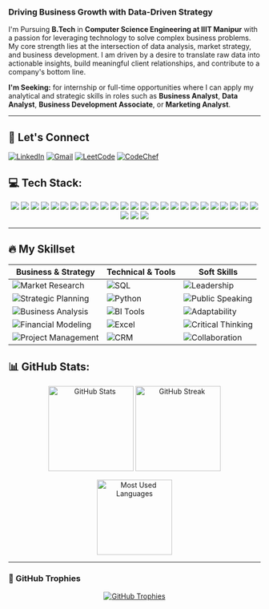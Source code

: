 ### Driving Business Growth with Data-Driven Strategy

I'm Pursuing **B.Tech** in **Computer Science Engineering at IIIT Manipur** with a passion for leveraging technology to solve complex business problems. My core strength lies at the intersection of data analysis, market strategy, and business development. I am driven by a desire to translate raw data into actionable insights, build meaningful client relationships, and contribute to a company's bottom line.

**I'm Seeking:** for internship or full-time opportunities where I can apply my analytical and strategic skills in roles such as **Business Analyst**, **Data Analyst**, **Business Development Associate**, or **Marketing Analyst**.

---
## 💬 Let's Connect  

<div align="left">

[![LinkedIn](https://img.shields.io/badge/LinkedIn-0077B5?style=for-the-badge&logo=linkedin&logoColor=white)](https://www.linkedin.com/in/amit-singh-276781268)
[![Gmail](https://img.shields.io/badge/Gmail-D14836?style=for-the-badge&logo=gmail&logoColor=white)](mailto:amitrajiiitian@gmail.com)
[![LeetCode](https://img.shields.io/badge/LeetCode-FFA116?style=for-the-badge&logo=leetcode&logoColor=white)](https://leetcode.com/amitraj21)
[![CodeChef](https://img.shields.io/badge/CodeChef-5B4638?style=for-the-badge&logo=codechef&logoColor=white)](https://www.codechef.com/users/amitraj12)

</div>

 

## 💻 Tech Stack:

<p align="center">

<!-- Languages -->
<img src="https://img.shields.io/badge/C-00599C?style=for-the-badge&logo=c&logoColor=white" />
<img src="https://img.shields.io/badge/C++-00599C?style=for-the-badge&logo=cplusplus&logoColor=white" />
<img src="https://img.shields.io/badge/CSS3-1572B6?style=for-the-badge&logo=css3&logoColor=white" />
<img src="https://img.shields.io/badge/HTML5-E34F26?style=for-the-badge&logo=html5&logoColor=white" />
<img src="https://img.shields.io/badge/JavaScript-323330?style=for-the-badge&logo=javascript&logoColor=F7DF1E" />
<img src="https://img.shields.io/badge/LaTeX-008080?style=for-the-badge&logo=latex&logoColor=white" />
<img src="https://img.shields.io/badge/PHP-777BB4?style=for-the-badge&logo=php&logoColor=white" />
<img src="https://img.shields.io/badge/Python-3776AB?style=for-the-badge&logo=python&logoColor=white" />
<img src="https://img.shields.io/badge/Firebase-039BE5?style=for-the-badge&logo=firebase&logoColor=white" />

<!-- Tools & Platforms -->
<img src="https://img.shields.io/badge/GitHub%20Pages-222222?style=for-the-badge&logo=githubpages&logoColor=white" />
<img src="https://img.shields.io/badge/Vercel-000000?style=for-the-badge&logo=vercel&logoColor=white" />
<img src="https://img.shields.io/badge/Express.js-404D59?style=for-the-badge" />
<img src="https://img.shields.io/badge/Node.js-339933?style=for-the-badge&logo=node.js&logoColor=white" />
<img src="https://img.shields.io/badge/Nodemon-76D04B?style=for-the-badge&logo=nodemon&logoColor=white" />
<img src="https://img.shields.io/badge/React-20232A?style=for-the-badge&logo=react&logoColor=61DAFB" />
<img src="https://img.shields.io/badge/React_Router-CA4245?style=for-the-badge&logo=react-router&logoColor=white" />

<!-- Frameworks & Libraries -->
<img src="https://img.shields.io/badge/React_Hook_Form-EC5990?style=for-the-badge&logo=reacthookform&logoColor=white" />
<img src="https://img.shields.io/badge/Vite-646CFF?style=for-the-badge&logo=vite&logoColor=white" />

<!-- Servers & Databases -->
<img src="https://img.shields.io/badge/Apache-D22128?style=for-the-badge&logo=apache&logoColor=white" />
<img src="https://img.shields.io/badge/Nginx-009639?style=for-the-badge&logo=nginx&logoColor=white" />
<img src="https://img.shields.io/badge/Firebase-FFCA28?style=for-the-badge&logo=firebase&logoColor=black" />
<img src="https://img.shields.io/badge/MongoDB-4EA94B?style=for-the-badge&logo=mongodb&logoColor=white" />
<img src="https://img.shields.io/badge/MySQL-4479A1?style=for-the-badge&logo=mysql&logoColor=white" />

<!-- Other Tools -->
<img src="https://img.shields.io/badge/Canva-00C4CC?style=for-the-badge&logo=canva&logoColor=white" />
<img src="https://img.shields.io/badge/Git-F05032?style=for-the-badge&logo=git&logoColor=white" />
<img src="https://img.shields.io/badge/GitHub-181717?style=for-the-badge&logo=github&logoColor=white" />
<img src="https://img.shields.io/badge/CMake-064F8C?style=for-the-badge&logo=cmake&logoColor=white" />
<img src="https://img.shields.io/badge/Postman-FF6C37?style=for-the-badge&logo=postman&logoColor=white" />

</p>

---



## 🔥 My Skillset

| **Business & Strategy** | **Technical & Tools** | **Soft Skills** |
|---|---|---|
| ![Market Research](https://img.shields.io/badge/Market%20Research-FFB703?style=for-the-badge&logo=google&logoColor=white) | ![SQL](https://img.shields.io/badge/SQL%20(MySQL)-4479A1?style=for-the-badge&logo=mysql&logoColor=white) | ![Leadership](https://img.shields.io/badge/Leadership-8E44AD?style=for-the-badge&logo=leader&logoColor=white) |
| ![Strategic Planning](https://img.shields.io/badge/Strategic%20Planning-219EBC?style=for-the-badge&logo=target&logoColor=white) | ![Python](https://img.shields.io/badge/Python%20(Pandas,%20NumPy)-3776AB?style=for-the-badge&logo=python&logoColor=white) | ![Public Speaking](https://img.shields.io/badge/Public%20Speaking-F39C12?style=for-the-badge&logo=microphone&logoColor=white) |
| ![Business Analysis](https://img.shields.io/badge/Business%20Analysis-023047?style=for-the-badge&logo=graph&logoColor=white) | ![BI Tools](https://img.shields.io/badge/Tableau,%20Power%20BI-E97627?style=for-the-badge&logo=tableau&logoColor=white) | ![Adaptability](https://img.shields.io/badge/Adaptability-4CAF50?style=for-the-badge&logo=leaflet&logoColor=white) |
| ![Financial Modeling](https://img.shields.io/badge/Financial%20Modeling-6A4C93?style=for-the-badge&logo=money&logoColor=white) | ![Excel](https://img.shields.io/badge/Excel%20(Advanced),%20Google%20Sheets-217346?style=for-the-badge&logo=microsoft-excel&logoColor=white) | ![Critical Thinking](https://img.shields.io/badge/Critical%20Thinking-FF6F61?style=for-the-badge&logo=brain&logoColor=white) |
| ![Project Management](https://img.shields.io/badge/Project%20Management-14213D?style=for-the-badge&logo=trello&logoColor=white) | ![CRM](https://img.shields.io/badge/CRM%20(Salesforce,%20HubSpot)-00A1E0?style=for-the-badge&logo=salesforce&logoColor=white) | ![Collaboration](https://img.shields.io/badge/Collaboration-FFB703?style=for-the-badge&logo=handshake&logoColor=white) |


## 📊 GitHub Stats:

<p align="center">
  <!-- GitHub Stats Card -->
  <img src="https://github-readme-stats.vercel.app/api?username=amit-raj1&show_icons=true&count_private=true&theme=radical&hide_border=true" alt="GitHub Stats" height="170" />
  
  <!-- GitHub Streak Card -->
  <img src="https://streak-stats.demolab.com?user=amit-raj1&theme=radical&hide_border=true" alt="GitHub Streak" height="170" />
</p>

<p align="center">
  <!-- Top Languages Card -->
  <img src="https://github-readme-stats.vercel.app/api/top-langs/?username=amit-raj1&layout=compact&theme=radical&hide_border=true" alt="Most Used Languages" height="150" />
</p>

------

### 🔹 GitHub Trophies
<p align="center">
  <a href="https://github.com/ryo-ma/github-profile-trophy">
    <img src="https://github-profile-trophy.vercel.app/?username=amit-raj1&theme=tokyonight&row=1&margin-w=20&margin-h=20" alt="GitHub Trophies"/>
  </a>
</p>

